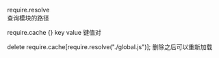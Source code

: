 require.resolve   
查询模块的路径

require.cache
{}  key value   键值对

delete require.cache[require.resolve("./global.js")];
删除之后可以重新加载

